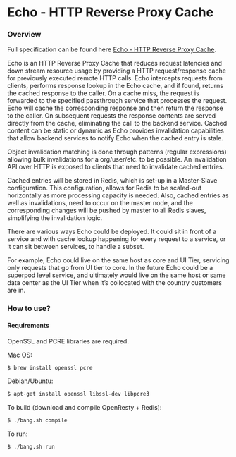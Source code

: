 # Echo - HTTP Reverse Proxy Cache

### Overview

Full specification can be found here [Echo - HTTP Reverse Proxy Cache](https://sfdc.co/echo).

Echo is an HTTP Reverse Proxy Cache that reduces request latencies and down stream resource usage by providing a HTTP request/response cache for previously executed remote HTTP calls.  Echo intercepts requests from clients, performs response lookup in the Echo cache, and if found, returns the cached response to the caller.  On a cache miss, the request is forwarded to the specified passthrough service that processes the request. Echo will cache the corresponding response and then return the response to the caller.  On subsequent requests the response contents are served directly from the cache, eliminating the call to the backend service. Cached content can be static or dynamic as Echo provides invalidation capabilities that allow backend services to notify Echo when the cached entry is stale.

Object invalidation matching is done through patterns (regular expressions) allowing bulk invalidations for a org/user/etc. to be possible.  An invalidation API over HTTP is exposed to clients that need to invalidate cached entries.

Cached entries will be stored in Redis, which is set-up in a Master-Slave configuration.  This configuration, allows for Redis to be scaled-out horizontally as more processing capacity is needed.  Also, cached entries as well as invalidations, need to occur on the master node, and the corresponding changes will be pushed by master to all Redis slaves, simplifying the invalidation logic.

There are various ways Echo could be deployed.  It could sit in front of a service and with cache lookup happening for every request to a service, or it can sit between services, to handle a subset.

For example, Echo could live on the same host as core and UI Tier, servicing only requests that go from UI tier to core.  In the future Echo could be a superpod level service, and ultimately would live on the same host or same data center as the UI Tier when it’s collocated with the country customers are in.

### How to use?

#### Requirements
OpenSSL and PCRE libraries are required.

Mac OS:
```bash
$ brew install openssl pcre
```

Debian/Ubuntu:
```bash
$ apt-get install openssl libssl-dev libpcre3
```

To build (download and compile OpenResty + Redis):
```bash
$ ./bang.sh compile
```

To run:
```bash
$ ./bang.sh run
```
